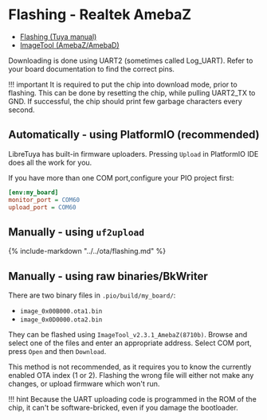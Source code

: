 # Flashing - Realtek AmebaZ

- [Flashing (Tuya manual)](https://developer.tuya.com/en/docs/iot/burn-and-authorize-wr-series-modules?id=Ka789pjc581u8)
- [ImageTool (AmebaZ/AmebaD)](https://images.tuyacn.com/smart/Image_Tool/Image_Tool.zip)

Downloading is done using UART2 (sometimes called Log_UART). Refer to your board documentation to find the correct pins.

!!! important
	It is required to put the chip into download mode, prior to flashing. This can be done by resetting the chip, while pulling UART2_TX to GND. If successful, the chip should print few garbage characters every second.

## Automatically - using PlatformIO (recommended)

LibreTuya has built-in firmware uploaders. Pressing `Upload` in PlatformIO IDE does all the work for you.

If you have more than one COM port,configure your PIO project first:

```ini
[env:my_board]
monitor_port = COM60
upload_port = COM60
```

## Manually - using `uf2upload`

{%
	include-markdown "../../ota/flashing.md"
%}

## Manually - using raw binaries/BkWriter

There are two binary files in `.pio/build/my_board/`:

- `image_0x00B000.ota1.bin`
- `image_0x0D0000.ota2.bin`

They can be flashed using `ImageTool_v2.3.1_AmebaZ(8710b)`. Browse and select one of the files and enter an appropriate address. Select COM port, press `Open` and then `Download`.

This method is not recommended, as it requires you to know the currently enabled OTA index (1 or 2). Flashing the wrong file will either not make any changes, or upload firmware which won't run.

!!! hint
	Because the UART uploading code is programmed in the ROM of the chip, it can't be software-bricked, even if you damage the bootloader.
